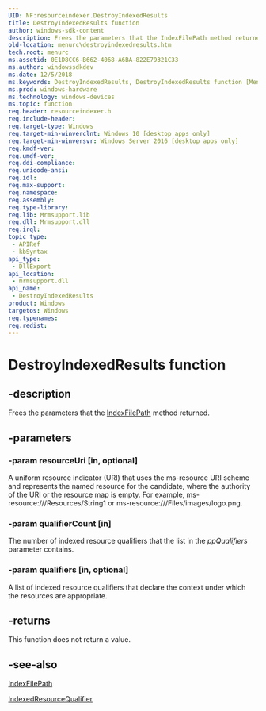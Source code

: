 ```yaml
---
UID: NF:resourceindexer.DestroyIndexedResults
title: DestroyIndexedResults function
author: windows-sdk-content
description: Frees the parameters that the IndexFilePath method returned.
old-location: menurc\destroyindexedresults.htm
tech.root: menurc
ms.assetid: 0E1D8CC6-B662-4068-A6BA-822E79321C33
ms.author: windowssdkdev
ms.date: 12/5/2018
ms.keywords: DestroyIndexedResults, DestroyIndexedResults function [Menus and Other Resources], menurc.destroyindexedresults, resourceindexer/DestroyIndexedResults
ms.prod: windows-hardware
ms.technology: windows-devices
ms.topic: function
req.header: resourceindexer.h
req.include-header: 
req.target-type: Windows
req.target-min-winverclnt: Windows 10 [desktop apps only]
req.target-min-winversvr: Windows Server 2016 [desktop apps only]
req.kmdf-ver: 
req.umdf-ver: 
req.ddi-compliance: 
req.unicode-ansi: 
req.idl: 
req.max-support: 
req.namespace: 
req.assembly: 
req.type-library: 
req.lib: Mrmsupport.lib
req.dll: Mrmsupport.dll
req.irql: 
topic_type:
 - APIRef
 - kbSyntax
api_type:
 - DllExport
api_location:
 - mrmsupport.dll
api_name:
 - DestroyIndexedResults
product: Windows
targetos: Windows
req.typenames: 
req.redist: 
---
```


# DestroyIndexedResults function


## -description


Frees the parameters that the <a href="https://msdn.microsoft.com/A1CDA9D1-9FEE-4FCB-AA85-1DA58D9EF95B">IndexFilePath</a> method returned.


## -parameters




### -param resourceUri [in, optional]

A uniform resource indicator (URI) that uses the ms-resource URI scheme and represents the named resource for the candidate, where the authority of the URI or the resource map is empty. For example, ms-resource:///Resources/String1 or ms-resource:///Files/images/logo.png.


### -param qualifierCount [in]

The number of indexed resource qualifiers that the list in the <i>ppQualifiers</i> parameter contains.


### -param qualifiers [in, optional]

A list of indexed resource qualifiers that declare the context under which the resources are appropriate.


## -returns



This function does not return a value.




## -see-also




<a href="https://msdn.microsoft.com/A1CDA9D1-9FEE-4FCB-AA85-1DA58D9EF95B">IndexFilePath</a>



<a href="https://msdn.microsoft.com/en-us/library/Mt219671(v=VS.85).aspx">IndexedResourceQualifier</a>
 

 

